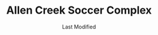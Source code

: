 ---
layout: location-page
date: Last Modified
description: "Local COVID-19 testing is available at Allen Creek Soccer Complex in Gainesville, Georgia, USA."
permalink: "locations/georgia/gainesville/allen-creek-soccer-complex/"
tags:
  - locations
  - georgia
title: Allen Creek Soccer Complex
uniqueName: allen-creek-soccer-complex
state: Georgia
stateAbbr: GA
hood: "Gainesville"
address: "2500 Allen Creek Rd"
city: "Gainesville"
zip: "30507"
zipsNearby: "30732 30734 37317 37326 28775 28902 28903 28904 28905 28906 28763 28909 29643 29658 29664 29665 29675 29672 29678 29679 29689 29691 29693 29696 30101 30102 30103 30004 30005 30009 30022 30023 30510 30619 30601 30602 30603 30604 30605 30606 30607 30608 30609 30612 30301 30302 30303 30304 30305 30306 30307 30308 30309 30310 30311 30312 30313 30314 30315 30316 30317 30318 30319 30320 30321 30322 30324 30325 30326 30327 30328 30329 30330 30331 30332 30333 30334 30336 30337 30338 30339 30340 30341 30342 30343 30344 30345 30346 30348 30349 30350 30353 30354 30355 30356 30357 30358 30359 30360 30361 30362 30363 30364 30366 30368 30369 30370 30371 30374 30375 30377 30378 30380 30384 30385 30388 30392 30394 30396 30398 31106 31107 31119 31126 31131 31136 31139 31141 31145 31146 31150 31156 31192 31193 31195 31196 39901 30011 30106 30168 30002 30511 30107 30620 30621 30512 30514 30513 30622 30623 30516 30624 30517 30625 30515 30518 30519 30520 30114 30115 30169 30627 30521 30120 30121 30123 30522 30111 30523 30021 30525 30527 30528 30628 30629 30529 30530 30599 30288 30012 30013 30094 30531 30014 30015 30016 30630 30028 30040 30041 30019 30533 30597 30633 30534 30030 30031 30032 30033 30034 30035 30036 30037 30535 30544 30634 30537 30026 30029 30095 30096 30097 30098 30099 30538 30539 30635 30294 30536 30540 30137 30541 30139 30638 30542 30297 30298 30639 30501 30503 30504 30506 30507 30543 30641 30017 30643 30545 30546 30645 30141 30142 30547 30548 30646 30647 30143 30549 30018 30236 30237 30238 30144 30152 30156 30160 31144 30552 30553 30042 30043 30044 30045 30046 30049 30146 30648 30047 30048 30122 30038 30058 30052 30554 30555 30252 30253 30126 30650 30055 30148 30006 30007 30008 30060 30061 30062 30063 30064 30065 30066 30067 30068 30069 30090 30557 30558 30559 30655 30656 30560 30260 30287 30562 30563 30564 30151 30056 30565 30003 30010 30071 30091 30092 30093 30502 30566 30054 30567 30072 30070 30127 30568 30074 30272 30273 30274 30296 30075 30076 30077 30662 30663 30171 30571 30079 30080 30081 30082 30039 30078 30025 30666 30667 30671 30281 30083 30086 30087 30088 30572 30024 30175 30573 30575 30177 30576 30577 30598 30084 30085 30580 30183 30677 30184 30581 30680 30683 30188 30189 30582 30073 30347 30376 30379 30386 30387 30389 30390 30399 30596 31120 31191 31197 31198 31199" 
mapUrl: "http://maps.apple.com/?q=Allen+Creek+Soccer+Complex&address=2500+Allen+Creek+Rd,Gainesville,Georgia,30507"
locationType: Drive-thru
phone: "770-531-5600"
website: "https://dph.georgia.gov/locations/allen-creek-soccer-complex"
onlineBooking: undefined
closed: undefined
closedUpdate: May 25th, 2020
notes: "By appointment only."
days: Weekdays
hours: 8:30AM-5PM
altDays: Saturdays
altHours: 9AM-Noon
ctaMessage: Learn more
ctaUrl: "https://dph.georgia.gov/locations/allen-creek-soccer-complex"
---